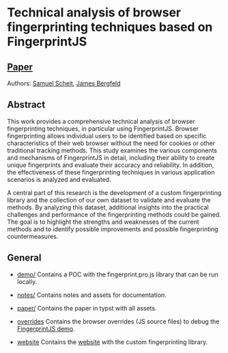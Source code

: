 # Technical analysis of browser fingerprinting techniques based on FingerprintJS

## [Paper](./paper/paper.pdf)

Authors:
[Samuel Scheit](https://samuelscheit.com/),
[James Bergfeld](mailto:j.bergfeld@tum.de)

## Abstract

This work provides a comprehensive technical analysis of browser fingerprinting techniques, in particular using FingerprintJS. Browser fingerprinting allows individual users to be identified based on specific characteristics of their web browser without the need for cookies or other traditional tracking methods. This study examines the various components and mechanisms of FingerprintJS in detail, including their ability to create unique fingerprints and evaluate their accuracy and reliability. In addition, the effectiveness of these fingerprinting techniques in various application scenarios is analyzed and evaluated.

A central part of this research is the development of a custom fingerprinting library and the collection of our own dataset to validate and evaluate the methods. By analyzing this dataset, additional insights into the practical challenges and performance of the fingerprinting methods could be gained. The goal is to highlight the strengths and weaknesses of the current methods and to identify possible improvements and possible fingerprinting countermeasures.

## General

-   [demo/](./demo) Contains a POC with the fingerprint.pro.js library that can be run locally.

-   [notes/](./notes) Contains notes and assets for documentation.

-   [paper/](./paper) Contains the paper in typst with all assets.

-   [overrides](./overrides) Contains the browser overrides (JS source files) to debug the [FingerprintJS demo](https://fingerprint.com/demo/).

-   [website](./website) Contains the [website](https://fingerprint.samuelscheit.com/) with the custom fingerprinting library.

